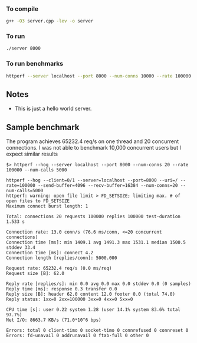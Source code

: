 ### To compile

```bash
g++ -O3 server.cpp -lev -o server
```

### To run

```bash
./server 8000
```

### To run benchmarks

```bash
httperf --server localhost --port 8000 --num-conns 10000 --rate 100000
```

## Notes
 - This is just a hello world server.


## Sample benchmark

The program achieves 65232.4 req/s on one thread and 20 concurrent connections.
I was not able to benchmark 10,000 concurrent users but I expect similar results

```
$> httperf --hog --server localhost --port 8000 --num-conns 20 --rate 100000 --num-calls 5000

httperf --hog --client=0/1 --server=localhost --port=8000 --uri=/ --rate=100000 --send-buffer=4096 --recv-buffer=16384 --num-conns=20 --num-calls=5000
httperf: warning: open file limit > FD_SETSIZE; limiting max. # of open files to FD_SETSIZE
Maximum connect burst length: 1

Total: connections 20 requests 100000 replies 100000 test-duration 1.533 s

Connection rate: 13.0 conn/s (76.6 ms/conn, <=20 concurrent connections)
Connection time [ms]: min 1409.1 avg 1491.3 max 1531.1 median 1500.5 stddev 33.4
Connection time [ms]: connect 4.2
Connection length [replies/conn]: 5000.000

Request rate: 65232.4 req/s (0.0 ms/req)
Request size [B]: 62.0

Reply rate [replies/s]: min 0.0 avg 0.0 max 0.0 stddev 0.0 (0 samples)
Reply time [ms]: response 0.3 transfer 0.0
Reply size [B]: header 62.0 content 12.0 footer 0.0 (total 74.0)
Reply status: 1xx=0 2xx=100000 3xx=0 4xx=0 5xx=0

CPU time [s]: user 0.22 system 1.28 (user 14.1% system 83.6% total 97.7%)
Net I/O: 8663.7 KB/s (71.0*10^6 bps)

Errors: total 0 client-timo 0 socket-timo 0 connrefused 0 connreset 0
Errors: fd-unavail 0 addrunavail 0 ftab-full 0 other 0
```
